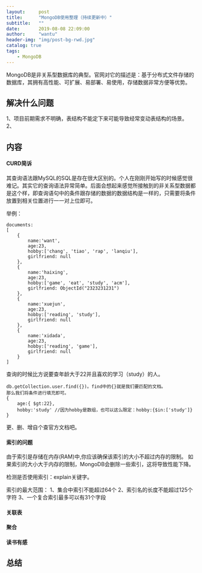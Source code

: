 ```yaml
---
layout:     post
title:      "MongoDB使用整理（持续更新中）"
subtitle:   ""
date:       2019-08-08 22:09:00
author:     "wantu"
header-img: "img/post-bg-rwd.jpg"
catalog: true
tags:
    - MongoDB
---
```


MongoDB是非关系型数据库的典型。官网对它的描述是：基于分布式文件存储的数据库，其拥有高性能、可扩展、易部署、易使用，存储数据非常方便等优势。
## 解决什么问题
1、项目前期需求不明确，表结构不能定下来可能导致经常变动表结构的场景。
2、


## 内容
#### CURD简诉
其查询语法跟MySQL的SQL是存在很大区别的。个人在刚刚开始写的时候感觉很难记。其实它的查询语法异常简单。后面会想起来感觉所接触到的非关系型数据都是这个样，即查询语句中的条件跟存储的数据的数据结构是一样的，只需要将条件放置到相关位置进行一一对上位即可。

举例：
```
documents:
[
    {
        name:'want',
        age:23,
        hobby:['chang', 'tiao', 'rap', 'lanqiu'],
        girlfriend: null
    },
    {
        name:'haixing',
        age:23,
        hobby:['game', 'eat', 'study', 'acm'],
        girlfriend: ObjectId("2323231231")
    },
    {
        name:'xuejun',
        age:23,
        hobby:['reading', 'study'],
        girlfriend: null
    },
    {
        name:'xidada',
        age:23,
        hobby:['reading', 'game'],
        girlfriend: null
    }
]
```
查询的时候比方说要查年龄大于22并且喜欢的学习（study）的人。
```
db.getCollection.user.find({})。find中的{}就是我们要匹配的文档。
那么我们将条件进行填充即可。
{
    age:{ $gt:22},
    hobby:'study' //因为hobby是数组，也可以这么限定：hobby:{$in:['study']}
}
```
更、删、增自个查官方文档吧。


#### 索引的问题
由于索引是存储在内存(RAM)中,你应该确保该索引的大小不超过内存的限制。
如果索引的大小大于内存的限制，MongoDB会删除一些索引，这将导致性能下降。

检测是否使用索引：explain关键字。

索引的最大范围：
1、集合中索引不能超过64个
2、索引名的长度不能超过125个字符
3、一个复合索引最多可以有31个字段

#### 关联表

#### 聚合

#### 读书有感

## 总结


